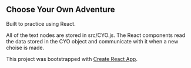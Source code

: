 ## Choose Your Own Adventure

Built to practice using React.

All of the text nodes are stored in src/CYO.js. The React components read the data stored in the CYO object and communicate with it when a new choise is made.




This project was bootstrapped with [Create React App](https://github.com/facebook/create-react-app).

